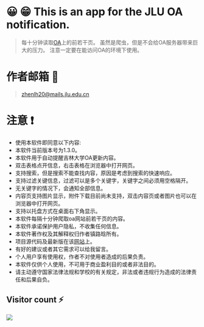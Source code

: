 
# 😀 😁 This is an app for the JLU OA notification.

>每十分钟读取[OA](https://oa.jlu.edu.cn/defaultroot/login.jsp?access=oa)上的前若干页。
>虽然是爬虫，但是不会给OA服务器带来巨大的压力。
>注意一定要在能访问OA的环境下使用。


# 作者邮箱 📧
>zhenlh20@mails.jlu.edu.cn


# 注意 ❗

* 使用本软件即同意以下内容:
* 本软件当前版本号为1.3.0。
* 本软件用于自动提醒吉林大学OA更新内容。
* 双击表格点开信息，右击表格在浏览器中打开网页。
* 支持搜索，但是搜索不能查找内容，原因是考虑到搜索的快速响应。
* 支持过滤关键信息，过滤可以是多个关键字，关键字之间必须用空格隔开。
* 无关键字的情况下，会通知全部信息。
* 内容页支持图片显示，附件下载目前尚未支持，双击内容页或者图片也可以在浏览器中打开网页。
* 支持以托盘方式在桌面右下角显示。
* 本软件每隔十分钟爬取oa网站前若干页的内容。
* 本软件承诺保护用户隐私，不收集任何信息。
* 本软件著作权及其解释权归作者镇路晗所有。
* 项目源代码及最新版在该[网站](https://github.com/luhanzhen/OA_Notifier)上。
* 有好的建议或者其它需求可以给我留言。
* 个人用户享有使用权，作者不对使用者造成的后果负责。
* 本软件仅供个人使用，不可用于商业盈利目的或者非法目的。
* 请主动遵守国家法律法规和学校的有关规定，非法或者违规行为造成的法律责任和后果自负。




## Visitor count ⚡

![](https://profile-counter.glitch.me/luhanzhen-OA_Notifier/count.svg)